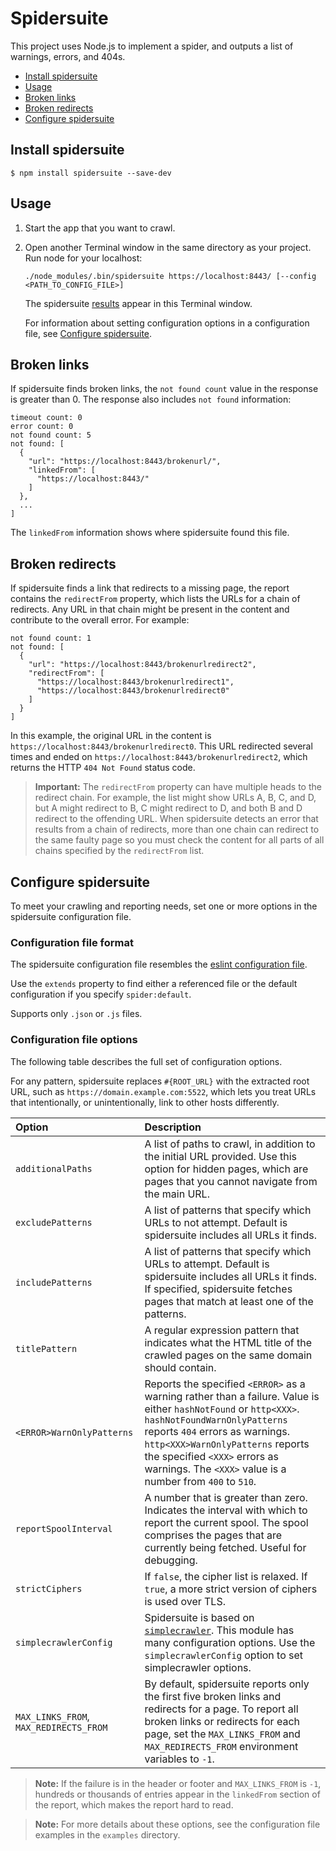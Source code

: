 # Spidersuite

This project uses Node.js to implement a spider, and outputs a list of warnings, errors, and 404s.

* [Install spidersuite](#install-spidersuite)
* [Usage](#usage)
* [Broken links](#broken-links)
* [Broken redirects](#broken-redirects)
* [Configure spidersuite](#configure-spidersuite)

## Install spidersuite

```
$ npm install spidersuite --save-dev
```

## Usage

1. Start the app that you want to crawl.

1. Open another Terminal window in the same directory as your project.
    Run node for your localhost:
    ```
    ./node_modules/.bin/spidersuite https://localhost:8443/ [--config <PATH_TO_CONFIG_FILE>]
    ```

    The spidersuite [results](#broken-links) appear in this Terminal window.

    For information about setting configuration options in a configuration file, see [Configure spidersuite](#configure-spidersuite).

## Broken links

If spidersuite finds broken links, the `not found count` value in the response is greater than 0. The response also includes `not found` information:

```
timeout count: 0
error count: 0
not found count: 5
not found: [
  {
    "url": "https://localhost:8443/brokenurl/",
    "linkedFrom": [
      "https://localhost:8443/"
    ]
  },
  ...
]
```

The `linkedFrom` information shows where spidersuite found this file.

## Broken redirects

If spidersuite finds a link that redirects to a missing page, the report contains the `redirectFrom` property, which lists the URLs for a chain of redirects. Any URL in that chain might be present in the content and contribute to the overall error. For example:

```
not found count: 1
not found: [
  {
    "url": "https://localhost:8443/brokenurlredirect2",
    "redirectFrom": [
      "https://localhost:8443/brokenurlredirect1",
      "https://localhost:8443/brokenurlredirect0"
    ]
  }
]
```

In this example, the original URL in the content is `https://localhost:8443/brokenurlredirect0`. This URL redirected several times and ended on `https://localhost:8443/brokenurlredirect2`, which returns the HTTP `404 Not Found` status code.

> **Important:** The `redirectFrom` property can have multiple heads to the redirect chain. For example, the list might show URLs A, B, C, and D, but A might redirect to B, C might redirect to D, and both B and D redirect to the offending URL. When spidersuite detects an error that results from a chain of redirects, more than one chain can redirect to the same faulty page so you must check the content for all parts of all chains specified by the `redirectFrom` list.

## Configure spidersuite

To meet your crawling and reporting needs, set one or more options in the spidersuite configuration file.

### Configuration file format

The spidersuite configuration file resembles the [eslint configuration file](http://eslint.org/docs/user-guide/configuring). 

Use the `extends` property to find either a referenced file or the default configuration if you specify `spider:default`. 

Supports only `.json` or `.js` files.

### Configuration file options

The following table describes the full set of configuration options. 

For any pattern, spidersuite replaces `#{ROOT_URL}` with the extracted root URL, such as `https://domain.example.com:5522`, which lets you treat URLs that intentionally, or unintentionally, link to other hosts differently.

| Option | Description |
|:-------|:------------|
| `additionalPaths` | A list of paths to crawl, in addition to the initial URL provided. Use this option for hidden pages, which are pages that you cannot navigate from the main URL. |
| `excludePatterns` | A list of patterns that specify which URLs to not attempt. Default is spidersuite includes all URLs it finds. |
| `includePatterns` | A list of patterns that specify which URLs to attempt. Default is spidersuite includes all URLs it finds. If specified, spidersuite fetches pages that match at least one of the patterns. |
| `titlePattern` | A regular expression pattern that indicates what the HTML title of the crawled pages on the same domain should contain. |
| `<ERROR>WarnOnlyPatterns` | Reports the specified `<ERROR>` as a warning rather than a failure. Value is either `hashNotFound` or `http<XXX>`. `hashNotFoundWarnOnlyPatterns` reports `404` errors as warnings. `http<XXX>WarnOnlyPatterns` reports the specified `<XXX>` errors as warnings. The `<XXX>` value is a number from `400` to `510`. |
| `reportSpoolInterval` | A number that is greater than zero. Indicates the interval with which to report the current spool. The spool comprises the pages that are currently being fetched. Useful for debugging. |
| `strictCiphers` | If `false`, the cipher list is relaxed. If `true`, a more strict version of ciphers is used over TLS. |
| `simplecrawlerConfig` | Spidersuite is based on [`simplecrawler`](https://www.npmjs.com/package/simplecrawler). This module has many configuration options. Use the `simplecrawlerConfig` option to set simplecrawler options. |
| `MAX_LINKS_FROM`, `MAX_REDIRECTS_FROM` | By default, spidersuite reports only the first five broken links and redirects for a page. To report all broken links or redirects for each page, set the `MAX_LINKS_FROM` and `MAX_REDIRECTS_FROM` environment variables to `-1`. |

> **Note:**  If the failure is in the header or footer and `MAX_LINKS_FROM` is `-1`, hundreds or thousands of entries appear in the `linkedFrom` section of the report, which makes the report hard to read.

> **Note:** For more details about these options, see the configuration file examples in the `examples` directory.
